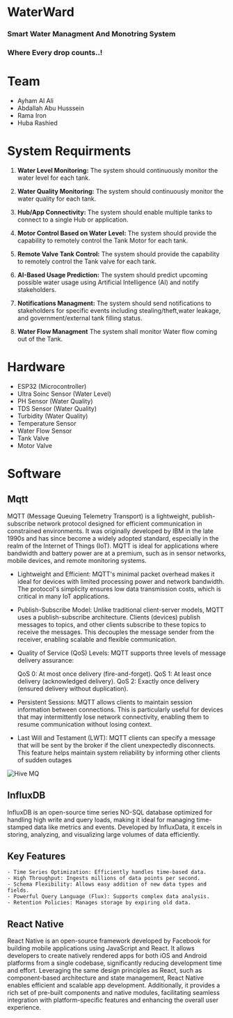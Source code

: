 # WaterWard 

### Smart Water Managment And Monotring System 
###  **Where Every drop counts..!**


# Team 
 - Ayham Al Ali
 - Abdallah Abu Husssein
 - Rama Iron
 - Huba Rashied

# System Requirments 
1. **Water Level Monitoring:**
The system should continuously monitor the water level for each tank.

2. **Water Quality Monitoring:**
The system should continuously monitor the water quality for each tank.

3. **Hub/App Connectivity:**
The system should enable multiple tanks to connect to a single Hub or application.

4. **Motor Control Based on Water Level:**
The system should provide the capability to remotely control the Tank Motor for each tank.

5. **Remote Valve Tank Control:**
The system should provide the capability to remotely control the Tank valve for each tank.

6. **AI-Based Usage Prediction:**
The system should predict upcoming possible water usage using Artificial Intelligence (AI) and notify stakeholders.

7. **Notifications Managment:**
The system should send notifications to stakeholders for specific events including stealing/theft,water leakage, and government/external tank filling status.

8. **Water Flow Managment**
The system shall monitor Water flow coming out of the Tank.

# Hardware
- ESP32 (Microcontroller)
- Ultra Soinc Sensor (Water Level)
- PH Sensor (Water Quality)
- TDS Sensor (Water Quality)
- Turbidity (Water Quality)
- Temperature Sensor
- Water Flow Sensor
- Tank Valve
- Motor Valve



# Software

## Mqtt
MQTT (Message Queuing Telemetry Transport) is a lightweight, publish-subscribe network protocol designed for efficient communication in constrained environments. It was originally developed by IBM in the late 1990s and has since become a widely adopted standard, especially in the realm of the Internet of Things (IoT). MQTT is ideal for applications where bandwidth and battery power are at a premium, such as in sensor networks, mobile devices, and remote monitoring systems.

- Lightweight and Efficient: MQTT's minimal packet overhead makes it ideal for devices with limited processing power and network bandwidth. The protocol's simplicity ensures low data transmission costs, which is critical in many IoT applications.

- Publish-Subscribe Model: Unlike traditional client-server models, MQTT uses a publish-subscribe architecture. Clients (devices) publish messages to topics, and other clients subscribe to these topics to receive the messages. This decouples the message sender from the receiver, enabling scalable and flexible communication.

- Quality of Service (QoS) Levels: MQTT supports three levels of message delivery assurance:

    QoS 0: At most once delivery (fire-and-forget).
    QoS 1: At least once delivery (acknowledged delivery).
    QoS 2: Exactly once delivery (ensured delivery without duplication).

- Persistent Sessions: MQTT allows clients to maintain session information between connections. This is particularly useful for devices that may intermittently lose network connectivity, enabling them to resume communication without losing context.

- Last Will and Testament (LWT): MQTT clients can specify a message that will be sent by the broker if the client unexpectedly disconnects. This feature helps maintain system reliability by informing other clients of sudden outages

![Hive MQ](https://www.hardcopyworld.com/wp-content/uploads/2021/06/publish_flow.png)

## InfluxDB
InfluxDB is an open-source time series NO-SQL database optimized for handling high write and query loads, making it ideal for managing time-stamped data like metrics and events. Developed by InfluxData, it excels in storing, analyzing, and visualizing large volumes of data efficiently.
 ## Key Features

    - Time Series Optimization: Efficiently handles time-based data.
    - High Throughput: Ingests millions of data points per second.
    - Schema Flexibility: Allows easy addition of new data types and fields.
    - Powerful Query Language (Flux): Supports complex data analysis.
    - Retention Policies: Manages storage by expiring old data.

## React Native
React Native is an open-source framework developed by Facebook for building mobile applications using JavaScript and React. It allows developers to create natively rendered apps for both iOS and Android platforms from a single codebase, significantly reducing development time and effort. Leveraging the same design principles as React, such as component-based architecture and state management, React Native enables efficient and scalable app development. Additionally, it provides a rich set of pre-built components and native modules, facilitating seamless integration with platform-specific features and enhancing the overall user experience.

